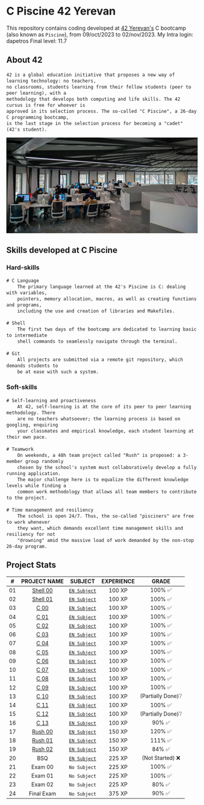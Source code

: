 # C Piscine 42 Yerevan

This repository contains coding developed at [42 Yerevan's](https://42yerevan.am/) C bootcamp (also known as `Piscine`), from 09/oct/2023 to 02/nov/2023.
My Intra login: dapetros
Final level: 11.7

## About 42

	42 is a global education initiative that proposes a new way of learning technology: no teachers,
	no classrooms, students learning from their fellow students (peer to peer learning), with a
	methodology that develops both computing and life skills. The 42 cursus is free for whoever is
	approved in its selection process. The so-called "C Piscine", a 26-day C programming bootcamp,
	is the last stage in the selection process for becoming a "cadet" (42's student).
	
[![Photo of a 42 Yerevan lab](42_Yerevan.jpg)](https://42yerevan.am/)

## Skills developed at C Piscine

### Hard-skills
	# C Language
		The primary language learned at the 42's Piscine is C: dealing with variables,
		pointers, memory allocation, macros, as well as creating functions and programs,
		including the use and creation of libraries and Makefiles.

	# Shell
		The first two days of the bootcamp are dedicated to learning basic to intermediate
		shell commands to seamlessly navigate through the terminal.

	# Git
		All projects are submitted via a remote git repository, which demands students to
		be at ease with such a system.

### Soft-skills
	# Self-learning and proactiveness
		At 42, self-learning is at the core of its peer to peer learning methodology. There
		are no teachers whatsoever; the learning process is based on googling, enquiring
		your classmates and empirical knowledge, each student learning at their own pace.

	# Teamwork
		On weekends, a 48h team project called "Rush" is proposed: a 3-member group randomly
		chosen by the school's system must collaboratively develop a fully running application.
		The major challenge here is to equalize the different knowledge levels while finding a
		common work methodology that allows all team members to contribute to the project.

	# Time management and resiliency
		The school is open 24/7. Thus, the so-called "pisciners" are free to work whenever
		they want, which demands excellent time management skills and resiliency for not
		"drowning" amid the massive load of work demanded by the non-stop 26-day program.

## Project Stats

|#      |PROJECT NAME           |SUBJECT                                         |EXPERIENCE |GRADE                            |
|:-----:|:---------------------:|:----------------------------------------------:|:---------:|:-------------------------------:|
|01	|[Shell 00](Shell00)    | [`EN Subject`](Shell00/Shell00_subject.pdf)	 |100 XP     |100% ✅                          |
|02	|[Shell 01](Shell01)	| [`EN Subject`](Shell01/Shell01_subject.pdf)	 |100 XP     |100% ✅                          |
|03	|[C 00](C00)	        | [`EN Subject`](C00/C00_subject.pdf)	         |100 XP     |100% ✅                          |
|04	|[C 01](C01)	        | [`EN Subject`](C01/C01_subject.pdf)	         |100 XP     |100% ✅                          |
|05	|[C 02](C02)	        | [`EN Subject`](C02/C02_subject.pdf)	         |100 XP     |100% ✅                          |
|06	|[C 03](C03)	        | [`EN Subject`](C03/C03_subject.pdf)	         |100 XP     |100% ✅                          |
|07	|[C 04](C04)	        | [`EN Subject`](C04/C04_subject.pdf)	         |100 XP     |100% ✅                          |
|08	|[C 05](C05)	        | [`EN Subject`](C05/C05_subject.pdf)	         |100 XP     |100% ✅                          |
|09	|[C 06](C06)	        | [`EN Subject`](C06/C06_subject.pdf)	         |100 XP     |100% ✅                          |
|10	|[C 07](C07)	        | [`EN Subject`](C07/C07_subject.pdf)	         |100 XP     |100% ✅                          |
|11	|[C 08](C08)	        | [`EN Subject`](C08/C08_subject.pdf)	         |100 XP     |100% ✅                          |
|12	|[C 09](C09)	        | [`EN Subject`](C09/C09_subject.pdf)	         |100 XP     |100% ✅                          |
|13	|[C 10](C10)	        | [`EN Subject`](C10/C10_subject.pdf)	         |100 XP     |(Partially Done)❔               |
|14	|[C 11](C11)	        | [`EN Subject`](C11/C11_subject.pdf)	         |100 XP     |100% ✅                          |
|15	|[C 12](C12)	        | [`EN Subject`](C12/C12_subject.pdf)	         |100 XP     |(Partially Done)❔               |
|16	|[C 13](C13)	        | [`EN Subject`](C13/C13_subject.pdf)	         |100 XP     |90% ✅                           |
|17	|[Rush 00](Rush00)	| [`EN Subject`](Rush00/Rush00_subject.pdf)	 |150 XP     |120% ✅                          |
|18	|[Rush 01](Rush01)	| [`EN Subject`](Rush01/Rush01_subject.pdf)	 |150 XP     |111% ✅                          |
|19	|[Rush 02](Rush02)	| [`EN Subject`](Rush02/Rush02_subject.pdf)	 |150 XP     |84% ✅                           |
|20	|BSQ	                | [`EN Subject`](BSQ/BSQ_subject.pdf)	         |225 XP     |(Not Started) ❌                 |
|21	|Exam 00                |  `No Subject`                    	         |225 XP     |100% ✅                          |
|22	|Exam 01                |  `No Subject`                    	         |225 XP     |100% ✅                          |
|23	|Exam 02                |  `No Subject`                    	         |225 XP     |80% ✅                           |
|24	|Final Exam             |  `No Subject`                    	         |375 XP     |90% ✅                           |
